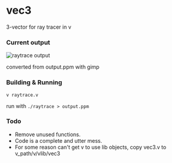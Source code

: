 # vec3

3-vector for ray tracer in v

### Current output

![raytrace output](output.ppm)

converted from output.ppm with gimp

### Building & Running

`v raytrace.v`

run with `./raytrace > output.ppm`

### Todo

* Remove unused functions.
* Code is a complete and utter mess.
* For some reason can't get v to use lib objects, copy vec3.v to v_path/v/vlib/vec3
